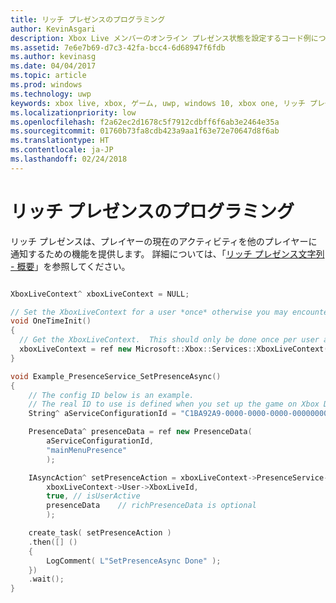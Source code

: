 ```yaml
---
title: リッチ プレゼンスのプログラミング
author: KevinAsgari
description: Xbox Live メンバーのオンライン プレゼンス状態を設定するコード例について説明します。
ms.assetid: 7e6e7b69-d7c3-42fa-bcc4-6d68947f6fdb
ms.author: kevinasg
ms.date: 04/04/2017
ms.topic: article
ms.prod: windows
ms.technology: uwp
keywords: xbox live, xbox, ゲーム, uwp, windows 10, xbox one, リッチ プレゼンス
ms.localizationpriority: low
ms.openlocfilehash: f2a62ec2d1678c5f7912cdbff6f6ab3e2464e35a
ms.sourcegitcommit: 01760b73fa8cdb423a9aa1f63e72e70647d8f6ab
ms.translationtype: HT
ms.contentlocale: ja-JP
ms.lasthandoff: 02/24/2018
---
```

# <a name="programming-rich-presence"></a>リッチ プレゼンスのプログラミング

リッチ プレゼンスは、プレイヤーの現在のアクティビティを他のプレイヤーに通知するための機能を提供します。 詳細については、「[リッチ プレゼンス文字列 - 概要](rich-presence-strings-overview.md)」を参照してください。

```cpp

XboxLiveContext^ xboxLiveContext = NULL;

// Set the XboxLiveContext for a user *once* otherwise you may encounter unpredictable behavior.
void OneTimeInit()
{
  // Get the XboxLiveContext.  This should only be done once per user after signing in.
  xboxLiveContext = ref new Microsoft::Xbox::Services::XboxLiveContext(User::Users->GetAt(0));
}

void Example_PresenceService_SetPresenceAsync()
{
    // The config ID below is an example.
    // The real ID to use is defined when you set up the game on Xbox Development Portal.
    String^ aServiceConfigurationId = "C1BA92A9-0000-0000-0000-000000000000";

    PresenceData^ presenceData = ref new PresenceData(
        aServiceConfigurationId,
        "mainMenuPresence"
        );

    IAsyncAction^ setPresenceAction = xboxLiveContext->PresenceService->SetPresenceAsync(
        xboxLiveContext->User->XboxLiveId,
        true, // isUserActive
        presenceData    // richPresenceData is optional
        );

    create_task( setPresenceAction )
    .then([] ()
    {
        LogComment( L"SetPresenceAsync Done" );
    })
    .wait();
}
```
